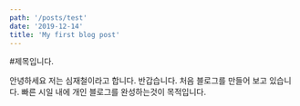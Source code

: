 ```yaml
---
path: '/posts/test'
date: '2019-12-14'
title: 'My first blog post'
---
```


#제목입니다.

안녕하세요 저는 심재철이라고 합니다. 반갑습니다. 처음 블로그를 만들어 보고 있습니다.
빠른 시일 내에 개인 블로그를 완성하는것이 목적입니다.
